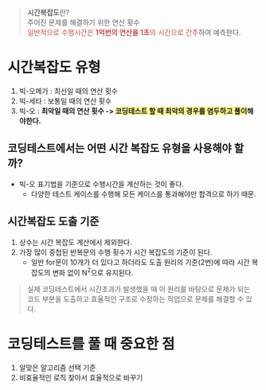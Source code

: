 > **시간복잡도**란?<br>
> 주어진 문제를 해결하기 위한 연산 횟수<br>
> <font color="#c0504d">일반적으로 수행시간은 **1억번의 연산을 1초**의 시간으로 간주</font>하여 예측한다.



# 시간복잡도 유형
1. 빅-오메가 : 최선일 때의 연산 횟수 
2. 빅-세타 : 보통일 때의 연산 횟수
3. 빅-오 : **최악일 때의 연산 횟수 -> <span style="background:#fff88f">코딩테스트 할 때 최악의 경우를 염두하고 풀이</span>해야한다.**

## 코딩테스트에서는 어떤 시간 복잡도 유형을 사용해야 할까?
- 빅-오 표기법을 기준으로 수행시간을 계산하는 것이 좋다.
	- 다양한 테스트 케이스를 수행해 모든 케이스를 통과해야만 합격으로 하기 때문.

## 시간복잡도 도출 기준
1. 상수는 시간 복잡도 계산에서 제외한다.
2. 가장 많이 중첩된 반복문의 수행 횟수가 시간 복잡도의 기준이 된다.
	- 일반 for문이 10개가 더 있다고 하더라도 도출 원리의 기준(2번)에 따라 시간 복잡도의 변화 없이 N<sup>2</sup>으로 유지된다.

> 실제 코딩테스트에서 시간초과가 발생했을 때 이 원리를 바탕으로 문제가 되는 코드 부분을 도출하고 효율적인 구조로 수정하는 작업으로 문제를 해결할 수 있다.

# 코딩테스트를 풀 때 중요한 점
1. 알맞은 알고리즘 선택 기준
2. 비효율적인 로직 찾아서 효율적으로 바꾸기